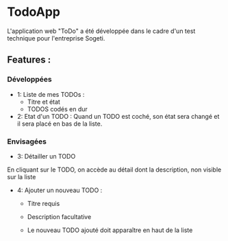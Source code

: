 # TodoApp

L'application web "ToDo" a été développée dans le cadre d'un test technique pour l'entreprise Sogeti.

## Features :

### Développées

- 1: Liste de mes TODOs :
  - Titre et état
  - TODOS codés en dur
- 2: Etat d'un TODO :
  Quand un TODO est coché, son état sera changé et il sera placé en bas de la liste.

### Envisagées

- 3: Détailler un TODO

En cliquant sur le TODO, on accède au détail dont la description, non visible sur la liste

- 4: Ajouter un nouveau TODO :

  - Titre requis
  - Description facultative
  - Le nouveau TODO ajouté doit apparaître en haut de la liste

    <!-- TODO: features facultatives, propositions de ma part -->
    <!-- - Editer un TODO, Supprimer un TODO -->
